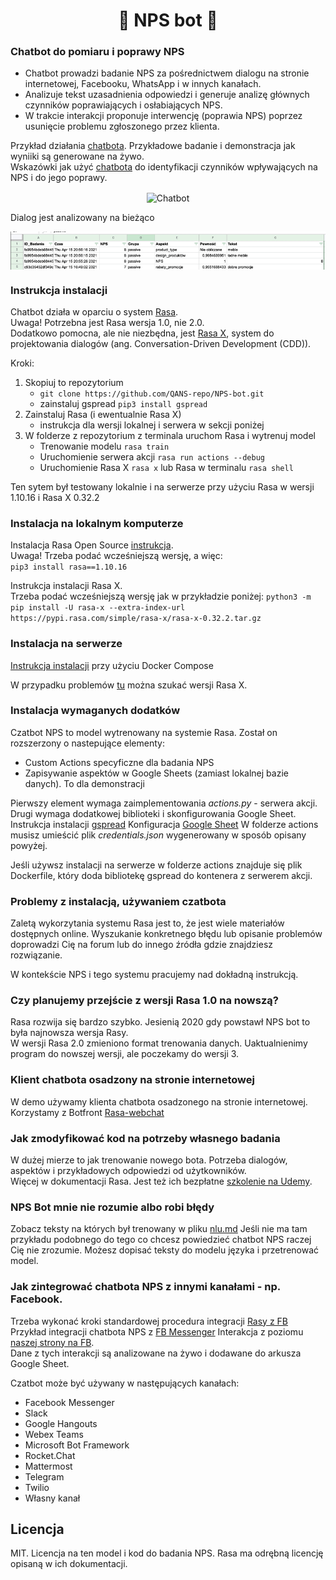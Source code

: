 <h1 align="center">💬 NPS bot 💬</h1>

### Chatbot do pomiaru i poprawy NPS 

- Chatbot prowadzi badanie NPS za pośrednictwem dialogu na stronie internetowej, Facebooku, WhatsApp i w innych kanałach.
- Analizuje tekst uzasadnienia odpowiedzi i generuje analizę głównych czynników poprawiających i osłabiających NPS.
- W trakcie interakcji proponuje interwencję (poprawia NPS) poprzez usunięcie problemu zgłoszonego przez klienta.

Przykład działania [chatbota](https://www.qans.pl/services/test-bot/). Przykładowe badanie i demonstracja jak wyniiki są generowane na żywo.   
Wskazówki jak użyć [chatbota](https://www.qans.pl/services/) do identyfikacji czynników wpływających na NPS i do jego poprawy.

<div align="center">
<img align="center" src="./demo/NPS-bot.gif" alt="Chatbot">
</div>

Dialog jest analizowany na bieżąco

<div align="center">
<img align="center" src="./demo/arkusz.gif" alt="Chatbot">
</div>



### Instrukcja instalacji 
Chatbot działa w oparciu o system [Rasa](https://github.com/RasaHQ/rasa).  
Uwaga! Potrzebna jest Rasa wersja 1.0, nie 2.0.  
Dodatkowo pomocna, ale nie niezbędna, jest [Rasa X](https://rasa.com/docs/rasa-x/), system do projektowania dialogów (ang. Conversation-Driven Development (CDD)).  

Kroki:
1. Skopiuj to repozytorium 
    - `git clone https://github.com/QANS-repo/NPS-bot.git`
    -  zainstaluj gspread `pip3 install gspread`
2. Zainstaluj Rasa (i ewentualnie Rasa X)
    - instrukcja dla wersji lokalnej i serwera w sekcji poniżej
3. W folderze z repozytorium z terminala uruchom Rasa i wytrenuj model  
    - Trenowanie modelu `rasa train`
    - Uruchomienie serwera akcji `rasa run actions --debug`
    - Uruchomienie Rasa X `rasa x` lub Rasa w terminalu `rasa shell`

Ten sytem był testowany lokalnie i na serwerze przy użyciu Rasa w wersji 1.10.16 i Rasa X 0.32.2  

### Instalacja na lokalnym komputerze 

Instalacja Rasa Open Source 
[instrukcja](https://rasa.com/docs/rasa/installation/).  
Uwaga! Trzeba podać wcześniejszą wersję, a więc:  
`pip3 install rasa==1.10.16`  

Instrukcja instalacji Rasa X.  
Trzeba podać wcześniejszą wersję jak w przykładzie poniżej:
`python3 -m pip install -U rasa-x --extra-index-url https://pypi.rasa.com/simple/rasa-x/rasa-x-0.32.2.tar.gz`

### Instalacja na serwerze 
[Instrukcja instalacji](https://rasa.com/docs/rasa-x/0.32.x/installation-and-setup/install/docker-compose#manual-installation) przy użyciu Docker Compose 

W przypadku problemów [tu](https://pypi.rasa.com/simple/rasa-x/) można szukać wersji Rasa X.

### Instalacja wymaganych dodatków   
Czatbot NPS to model wytrenowany na systemie Rasa. 
Został on rozszerzony o nastepujące elementy:  
-  Custom Actions specyficzne dla badania NPS
-  Zapisywanie aspektów w Google Sheets (zamiast lokalnej bazie danych). To dla demonstracji 

Pierwszy element wymaga zaimplementowania *actions.py* - serwera akcji. 
Drugi wymaga dodatkowej biblioteki i skonfigurowania Google Sheet. 
Instrukcja instalacji [gspread](https://gspread.readthedocs.io/en/latest/)
Konfiguracja [Google Sheet](https://erikrood.com/Posts/py_gsheets.html)
W folderze actions musisz umieścić plik *credentials.json* wygenerowany w sposób opisany powyżej. 

Jeśli używsz instalacji na serwerze w folderze actions znajduje się plik Dockerfile, który doda bibliotekę gspread do kontenera z serwerem akcji.   

### Problemy z instalacją, używaniem czatbota 
Zaletą wykorzytania systemu Rasa jest to, że jest wiele materiałów dostępnych online. 
Wyszukanie konkretnego błędu lub opisanie problemów doprowadzi Cię na forum lub do innego źródła gdzie znajdziesz rozwiązanie. 

W kontekście NPS i tego systemu pracujemy nad dokładną instrukcją.

### Czy planujemy przejście z wersji Rasa 1.0 na nowszą?
Rasa rozwija się bardzo szybko. Jesienią 2020 gdy powstawł NPS bot to była najnowsza wersja Rasy.  
W wersji Rasa 2.0 zmieniono format trenowania danych. 
Uaktualnienimy program do nowszej wersji, ale poczekamy do wersji 3.

### Klient chatbota osadzony na stronie internetowej 
W demo używamy klienta chatbota osadzonego na stronie internetowej. 
Korzystamy z Botfront [Rasa-webchat](https://github.com/botfront/rasa-webchat)

### Jak zmodyfikować kod na potrzeby własnego badania
W dużej mierze to jak trenowanie nowego bota. Potrzeba dialogów, aspektów i przykładowych odpowiedzi od użytkowników.  
Więcej w dokumentacji Rasa. Jest też ich bezpłatne [szkolenie na Udemy](https://www.udemy.com/course/rasa-for-beginners/).

### NPS Bot mnie nie rozumie albo robi błędy 
Zobacz teksty na których był trenowany w pliku [nlu.md](data/nlu.md)
Jeśli nie ma tam przykładu podobnego do tego co chcesz powiedzieć chatbot NPS raczej Cię nie zrozumie. 
Możesz dopisać teksty do modelu języka i przetrenować model. 

### Jak zintegrować chatbota NPS z innymi kanałami - np. Facebook.
Trzeba wykonać kroki standardowej procedura integracji [Rasy z FB](https://rasa.com/docs/rasa/connectors/facebook-messenger/)
Przykład integracji chatbota NPS z [FB Messenger](https://m.me/qansbot)
Interakcja z poziomu [naszej strony na FB](https://fb.me/qansbot).  
Dane z tych interakcji są analizowane na żywo i dodawane do arkusza Google Sheet.

Czatbot może być używany w następujących kanałach:
- Facebook Messenger
- Slack
- Google Hangouts
- Webex Teams
- Microsoft Bot Framework
- Rocket.Chat
- Mattermost
- Telegram
- Twilio
- Własny kanał


## Licencja
MIT. Licencja na ten model i kod do badania NPS. Rasa ma odrębną licencję opisaną w ich dokumentacji. 
